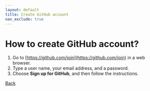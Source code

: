 ```yaml
---
layout: default
title: Create GitHub account
nav_exclude: true
---
```


# How to create GitHub account?

1. Go to [https://github.com/join](https://github.com/join) in a web browser.
2. Type a user name, your email address, and a password.
3. Choose **Sign up for GitHub**, and then follow the instructions.

[Back](./git_github_and_github_desktop.md)